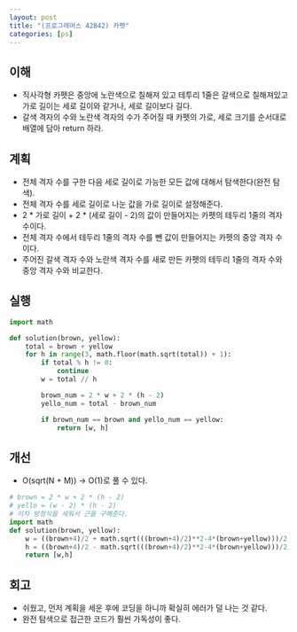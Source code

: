 ```yaml
---
layout: post
title: "(프로그래머스 42842) 카펫"
categories: [ps]
---
```


## 이해
- 직사각형 카펫은 중앙에 노란색으로 칠해져 있고 테투리 1줄은 갈색으로 칠해져있고 가로 길이는 세로 길이와 같거나, 세로 길이보다 길다.
- 갈색 격자의 수와 노란색 격자의 수가 주어질 때 카펫의 가로, 세로 크기를 순서대로 배열에 담아 return 하라.


## 계획

- 전체 격자 수를 구한 다음 세로 길이로 가능한 모든 값에 대해서 탐색한다(완전 탐색).
- 전체 격자 수를 세로 길이로 나눈 값을 가로 길이로 설정해준다.
- 2 * 가로 길이 + 2 * (세로 길이 - 2)의 값이 만들어지는 카펫의 테두리 1줄의 격자 수이다.
- 전체 격자 수에서 테두리 1줄의 격자 수를 뺀 값이 만들어지는 카펫의 중앙 격자 수이다.
- 주어진 갈색 격자 수와 노란색 격자 수를 새로 만든 카펫의 테두리 1줄의 격자 수와 중앙 격자 수와 비교한다.

## 실행

```python
import math

def solution(brown, yellow):
    total = brown + yellow
    for h in range(3, math.floor(math.sqrt(total)) + 1):
        if total % h != 0:
            continue
        w = total // h

        brown_num = 2 * w + 2 * (h - 2)
        yello_num = total - brown_num

        if brown_num == brown and yello_num == yellow:
            return [w, h]
```

## 개선

- O(sqrt(N + M)) -> O(1)로 풀 수 있다.

```python
# brown = 2 * w + 2 * (h - 2)
# yello = (w - 2) * (h - 2)
# 이차 방정식을 세워서 근을 구해준다.
import math
def solution(brown, yellow):
    w = ((brown+4)/2 + math.sqrt(((brown+4)/2)**2-4*(brown+yellow)))/2
    h = ((brown+4)/2 - math.sqrt(((brown+4)/2)**2-4*(brown+yellow)))/2
    return [w,h]
```

## 회고
- 쉬웠고, 먼저 계획을 세운 후에 코딩을 하니까 확실히 에러가 덜 나는 것 같다.
- 완전 탐색으로 접근한 코드가 훨씬 가독성이 좋다.